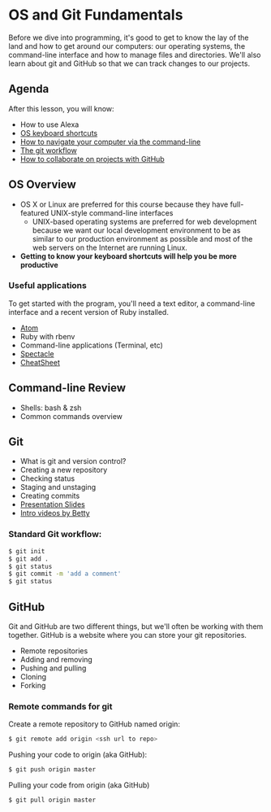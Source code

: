 # OS and Git Fundamentals

Before we dive into programming, it's good to get to know the lay of the land and how to get around our computers: our operating systems, the command-line interface and how to manage files and directories. We'll also learn about git and GitHub so that we can track changes to our projects.

## Agenda
After this lesson, you will know:

  * How to use Alexa
  * [OS keyboard shortcuts](#os-overview)
  * [How to navigate your computer via the command-line](#command-line-review)
  * [The git workflow](#git)
  * [How to collaborate on projects with GitHub](#github)

## OS Overview
  * OS X or Linux are preferred for this course because they have full-featured UNIX-style command-line interfaces
    * UNIX-based operating systems are preferred for web development because we want our local development environment to be as similar to our production environment as possible and most of the web servers on the Internet are running Linux.
  * **Getting to know your keyboard shortcuts will help you be more productive**

### Useful applications
To get started with the program, you'll need a text editor, a command-line interface and a recent version of Ruby installed.

  * [Atom](https://atom.io)
  * Ruby with rbenv
  * Command-line applications (Terminal, etc)
  * [Spectacle](https://spectacleapp.com)
  * [CheatSheet](https://www.mediaatelier.com/CheatSheet/)

## Command-line Review
  * Shells: bash & zsh
  * Common commands overview

## Git

  * What is git and version control?
  * Creating a new repository
  * Checking status
  * Staging and unstaging
  * Creating commits
  * [Presentation Slides](https://docs.google.com/presentation/d/1lYa_0EY2yJ4mt33BWVhuDaUiTeZ38I8RrW9OWVKJGgE/edit?usp=sharing)
  * [Intro videos by Betty](http://bettymakes.github.io/gitting-started/)

### Standard Git workflow:

```bash
$ git init
$ git add .
$ git status
$ git commit -m 'add a comment'
$ git status
```

## GitHub
Git and GitHub are two different things, but we'll often be working with them together. GitHub is a website where you can store your git repositories.

  * Remote repositories
  * Adding and removing
  * Pushing and pulling
  * Cloning
  * Forking

### Remote commands for git

Create a remote repository to GitHub named origin:
```bash
$ git remote add origin <ssh url to repo>
```

Pushing your code to origin (aka GitHub):
```bash
$ git push origin master
```

Pulling your code from origin (aka GitHub)

```bash
$ git pull origin master
```
